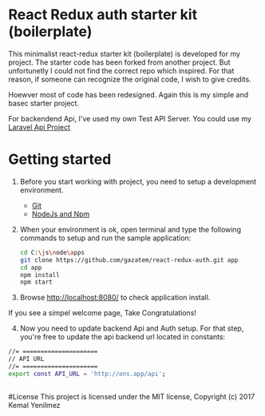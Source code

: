 # React Redux auth starter kit (boilerplate)

This minimalist react-redux starter kit (boilerplate) is developed for my project. The starter code has been forked from another project. But unfortunetly I could not find the correct repo which inspired. For that reason, if someone can recognize the original code, I wish to give credits.

Hoewver most of code has been redesigned. Again this is my simple and basec starter project.

For backendend Api, I've used my own Test API Server. You could use my [Laravel Api Project](https://github.com/gazatem/api-authentication-passport)



# Getting started

1. Before you start working with project, you need to setup a development environment. 
    * [Git](https://git-scm.com/downloads)
    * [NodeJs and Npm](https://nodejs.org/en/download/current/)

2. When your environment is ok, open terminal and type the following commands to setup and run the sample application:

    ```sh
    cd C:\js\node\apps
    git clone https://github.com/gazatem/react-redux-auth.git app
    cd app
    npm install
    npm start
    ```

3. Browse  [http://localhost:8080/](http://localhost:8080/) to check application install.

If you see a simpel welcome page, Take Congratulations! 

4. Now you need to update backend Api and Auth setup. For that step, you're free to update the api backend url located in constants:

```sh
//= =====================
// API URL
//= =====================
export const API_URL = 'http://ons.app/api';
 
```

#License
This project is licensed under the MIT license, Copyright (c) 2017 Kemal Yenilmez
